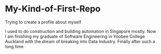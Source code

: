 # My-Kind-of-First-Repo
Trying to create a profile about myself

I used to do construction and building automation in Singapore mostly. Now I am finishing my graduate of Software Engineering in Yoobee College Auckland with the dream of breaking into Data Industry. Finally after such a long time 
